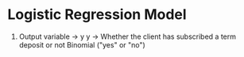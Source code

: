 # Logistic Regression Model

1) Output variable -> y
   y -> Whether the client has subscribed a term deposit or not 
Binomial ("yes" or "no")


